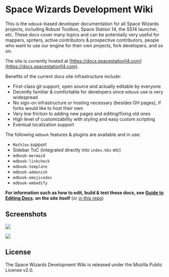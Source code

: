 # Space Wizards Development Wiki

This is the `mdbook`-based developer documentation for all Space Wizards projects, including Robust Toolbox, Space Station 14, the SS14 launcher, etc. These docs cover many topics and can be potentially very useful for mappers, spriters, active contributors & prospective contributors, people who want to use our engine for their own projects, fork developers, and so on.

The site is currently hosted at [https://docs.spacestation14.com](https://docs.spacestation14.com).

Benefits of the current docs site infrastructure include:
- First-class git support, open source and actually editable by everyone
- Decently familiar & comfortable for developers since `mdbook` use is very widespread
- No sign-on infrastructure or hosting necessary (besides GH pages), if forks would like to host their own
- Very low friction to adding new pages and editing/fixing old ones
- High level of customizability with styling and easy custom scripting
- Eventual localization support

The following `mdbook` features & plugins are available and in use:
- `MathJax` support 
- Sidebar ToC (integrated directly into `index.hbs` etc)
- `mdbook-mermaid`
- `mdbook-linkcheck`
- `mdbook-template`
- `mdbook-admonish`
- `mdbook-emojicodes`
- `mdbook-embedify`

**For information such as how to edit, build & test these docs, see [Guide to Editing Docs](https://spacestation14.io/docs/en/meta/guide-to-editing-docs.html). on the site itself** (or [in this repo](./src/en/meta/guide-to-editing-docs.md))

## Screenshots

![](src/en/assets/images/readme-example-1.png)

![](src/en/assets/images/readme-example-2.png)

## License

The Space Wizards Development Wiki is released under the Mozilla Public License v2.0.

